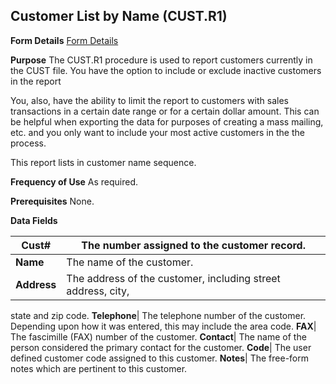 ## Customer List by Name (CUST.R1)
<PageHeader />

**Form Details**
[Form Details](../CUST-R1-1/README.md)

**Purpose**
The CUST.R1 procedure is used to report customers currently in the CUST file.
You have the option to include or exclude inactive customers in the report

You, also, have the ability to limit the report to customers with sales
transactions in a certain date range or for a certain dollar amount. This can
be helpful when exporting the data for purposes of creating a mass mailing,
etc. and you only want to include your most active customers in the the
process.

This report lists in customer name sequence.


**Frequency of Use**
As required.

**Prerequisites**
None.

**Data Fields**

| **Cust#**   | The number assigned to the customer record.                  |
| ----------- | ------------------------------------------------------------ |
| **Name**    | The name of the customer.                                    |
| **Address** | The address of the customer, including street address, city, |
state and zip code.
**Telephone**|  The telephone number of the customer. Depending upon how it
was entered, this may include the area code.
**FAX**|  The fascimille (FAX) number of the customer.
**Contact**|  The name of the person considered the primary contact for the
customer.
**Code**|  The user defined customer code assigned to this customer.
**Notes**|  The free-form notes which are pertinent to this customer.

<badge text= "Version 8.10.57 " vertical="middle" />

<PageFooter />
